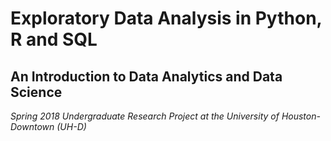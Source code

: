 # Exploratory Data Analysis in Python, R and SQL
## An Introduction to Data Analytics and Data Science
_Spring 2018 Undergraduate Research Project at the University of Houston- Downtown (UH-D)_
